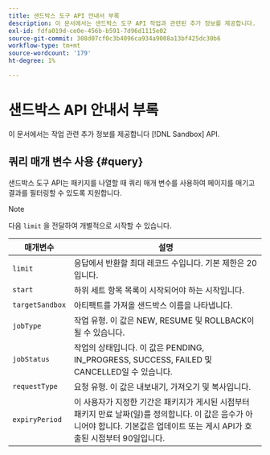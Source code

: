 ```yaml
---
title: 샌드박스 도구 API 안내서 부록
description: 이 문서에서는 샌드박스 도구 API 작업과 관련된 추가 정보를 제공합니다.
exl-id: fdfa019d-ce0e-456b-b591-7d96d1115e02
source-git-commit: 308d07cf0c3b4096ca934a9008a13bf425dc30b6
workflow-type: tm+mt
source-wordcount: '179'
ht-degree: 1%

---
```


# 샌드박스 API 안내서 부록

이 문서에서는 작업 관련 추가 정보를 제공합니다 [!DNL Sandbox] API.

## 쿼리 매개 변수 사용 {#query}

샌드박스 도구 API는 패키지를 나열할 때 쿼리 매개 변수를 사용하여 페이지를 매기고 결과를 필터링할 수 있도록 지원합니다.

>[!NOTE]
>
>다음 `limit` 을 전달하여 개별적으로 시작할 수 있습니다.

| 매개변수 | 설명 |
| --- | --- |
| `limit` | 응답에서 반환할 최대 레코드 수입니다. 기본 제한은 20입니다. |
| `start` | 하위 세트 항목 목록이 시작되어야 하는 시작입니다. |
| `targetSandbox` | 아티팩트를 가져올 샌드박스 이름을 나타냅니다. |
| `jobType` | 작업 유형. 이 값은 NEW, RESUME 및 ROLLBACK이 될 수 있습니다. |
| `jobStatus` | 작업의 상태입니다. 이 값은 PENDING, IN_PROGRESS, SUCCESS, FAILED 및 CANCELLED일 수 있습니다. |
| `requestType` | 요청 유형. 이 값은 내보내기, 가져오기 및 복사입니다. |
| `expiryPeriod ` | 이 사용자가 지정한 기간은 패키지가 게시된 시점부터 패키지 만료 날짜(일)를 정의합니다. 이 값은 음수가 아니어야 합니다. 기본값은 업데이트 또는 게시 API가 호출된 시점부터 90일입니다. |
